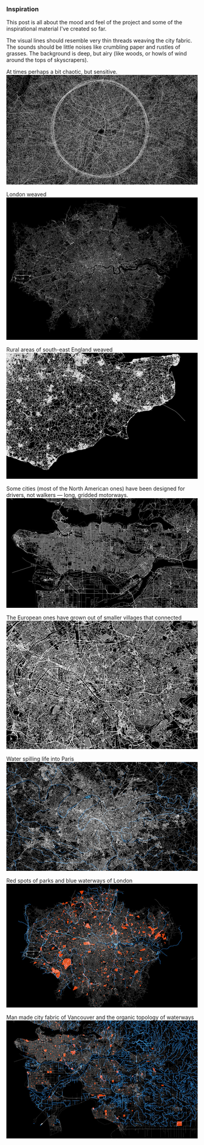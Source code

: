 ### Inspiration

This post is all about the mood and feel of the project and some of the inspirational material I've created so far.

The visual lines should resemble very thin threads weaving the city fabric. The sounds should be little noises like crumbling paper and rustles of grasses. The background is deep, but airy (like woods, or howls of wind around the tops of skyscrapers).

At times perhaps a bit chaotic, but sensitive.
![Overgrown](../project_images/summary-sketches/city-chaos.jpg)

London weaved
![London](../project_images/summary-sketches/london.jpg)

Rural areas of south-east England weaved
![Dover](../project_images/summary-sketches/rural.jpg)

Some cities (most of the North American ones) have been designed for drivers, not walkers — long, gridded motorways.
![Vancouver](../project_images/summary-sketches/vancouver.jpg)

The European ones have grown out of smaller villages that connected
![Paris](../project_images/summary-sketches/paris.jpg)

Water spilling life into Paris
![Paris-water](../project_images/summary-sketches/paris-water.jpg)

Red spots of parks and blue waterways of London
![London Water and Parks](../project_images/summary-sketches/london-water-parks.jpg)

Man made city fabric of Vancouver and the organic topology of waterways
![Vancouver Water and parks](../project_images/summary-sketches/vancouvers-water-parks.jpg)